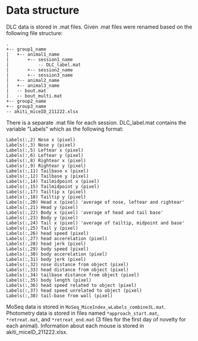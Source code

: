 # Data structure
DLC data is stored in .mat files. Given .mat files were renamed based on the following file structure:

```
.
+-- group1_name
|   +-- animal1_name
|       +-- session1_name
|           -- DLC_label.mat
|       +-- session2_name
|       +-- session3_name
|   +-- animal2_name
|   +-- animal3_name
|   -- bout.mat
|   -- bout_multi.mat
+-- group2_name
+-- group3_name
-- akiti_miceID_211222.xlsx
```

There is a separate .mat file for each session. DLC_label.mat contains the variable "Labels" which as the following format:
```
Labels(:,2) Nose x (pixel)
Labels(:,3) Nose y (pixel)
Labels(:,5) Leftear x (pixel)
Labels(:,6) Leftear y (pixel)
Labels(:,8) Rightear x (pixel)
Labels(:,9) Rightear y (pixel)
Labels(:,11) Tailbase x (pixel)
Labels(:,12) Tailbase y (pixel)
Labels(:,14) Tailmidpoint x (pixel)
Labels(:,15) Tailmidpoint y (pixel)
Labels(:,17) Tailtip x (pixel)
Labels(:,18) Tailtip y (pixel)
Labels(:,20) Head x (pixel) 'average of nose, leftear and rightear'
Labels(:,21) Head y (pixel)
Labels(:,22) Body x (pixel) 'average of head and tail base'
Labels(:,23) Body y (pixel)
Labels(:,24) Tail x (pixel) 'average of tailtip, midpoint and base'
Labels(:,25) Tail y (pixel)
Labels(:,26) head speed (pixel)
Labels(:,27) head accerelation (pixel)
Labels(:,28) head jerk (pixel)
Labels(:,29) body speed (pixel)
Labels(:,30) body accerelation (pixel)
Labels(:,31) body jerk (pixel)
Labels(:,32) nose distance from object (pixel)
Labels(:,33) head distance from object (pixel)
Labels(:,34) tailbase distance from object (pixel)
Labels(:,35) body length (pixel)
Labels(:,36) head speed related to object (pixel)
Labels(:,37) head speed unrelated to object (pixel)
Labels(:,38) tail-base from wall (pixel)
```

MoSeq data is stored in `MoSeq_MiceIndex_wLabels_combine3L.mat`. Photometry data is stored in files named `*approach_start.mat`, `*retreat.mat`, and `*retreat_end.mat` (3 files for the first day of novelty for each animal). Information about each mouse is stored in akiti_miceID_211222.xlsx. 
